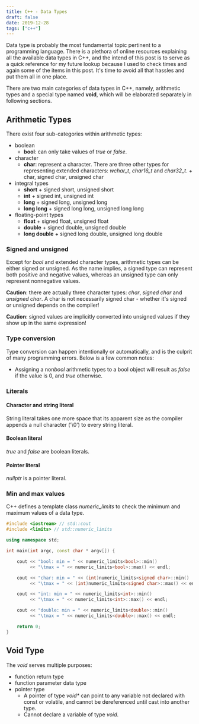```yaml
---
title: C++ - Data Types
draft: false
date: 2019-12-28
tags: ["c++"]
---
```


Data type is probably the most fundamental topic pertinent to a programming language.
There is a plethora of online resources explaining all the available data types in C++, and the intend of this post is to serve as a quick reference for my future lookup because I used to check times and again some of the items in this post.
It's time to avoid all that hassles and put them all in one place.

There are two main categories of data types in C++, namely, arithmetic types and a special type named **void**, which will be elaborated separately in following sections.

## Arithmetic Types

There exist four sub-categories within arithmetic types:

+ boolean
  + **bool**: can only take values of *true* or *false*.
+ character
  + **char**: represent a character. There are three other types for representing extended characters: *wchar_t*, *char16_t* and *char32_t*.
        + char, signed char, unsigned char
+ integral types
  + **short**
        + signed short, unsigned short
  + **int**
        + signed int, unsigned int
  + **long**
        + signed long, unsigned long
  + **long long**
        + signed long long, unsigned long long
+ floating-point types
  + **float**
        + signed float, unsigned float
  + **double**
        + signed double, unsigned double
  + **long double**
        + signed long double, unsigned long double

### Signed and unsigned

Except for *bool* and extended character types, arithmetic types can be either signed or unsigned.
As the name implies, a signed type can represent both positive and negative values, whereas an unsigned type can only represent nonnegative values.

**Caution**: there are actually three character types: *char*, *signed char* and *unsigned char*. A char is not necessarily signed char - whether it's signed or unsigned depends on the compiler!

**Caution**: signed values are implicitly converted into unsigned values if they show up in the same expression!

### Type conversion

Type conversion can happen intentionally or automatically, and is the culprit of many programming errors.
Below is a few common notes:

+ Assigning a non*bool* arithmetic types to a bool object will result as *false* if the value is 0, and *true* otherwise.

### Literals

#### Character and string literal

String literal takes one more space that its apparent size as the compiler appends a null character (’\0’) to every string literal.

#### Boolean literal

*true* and *false* are boolean literals.

#### Pointer literal

*nullptr* is a pointer literal.

### Min and max values

C++ defines a template class *numeric_limits* to check the minimum and maximum values of a data type.

```cpp
#include <iostream> // std::cout
#include <limits> // std::numeric_limits

using namespace std;

int main(int argc, const char * argv[]) {

    cout << "bool: min = " << numeric_limits<bool>::min() 
         << "\tmax = " << numeric_limits<bool>::max() << endl;

    cout << "char: min = " << (int)numeric_limits<signed char>::min() 
         << "\tmax = " << (int)numeric_limits<signed char>::max() << endl;

    cout << "int: min = " << numeric_limits<int>::min() 
         << "\tmax = " << numeric_limits<int>::max() << endl;

    cout << "double: min = " << numeric_limits<double>::min() 
         << "\tmax = " << numeric_limits<double>::max() << endl;

    return 0;
}
```

## Void Type

The *void* serves multiple purposes:

+ function return type
+ function parameter data type
+ pointer type
  + A pointer of type *void\** can point to any variable not declared with const or volatile, and cannot be dereferenced until cast into another type.
  + Cannot declare a variable of type *void*.
